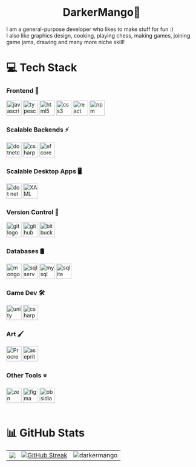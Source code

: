 <h1 align="center">DarkerMango👋</h1>
I am a general-purpose developer who likes to make stuff for fun :) <br/>
I also like graphics design, cooking, playing chess, making games, joining game jams, drawing and many more niche skill!

# 💻 Tech Stack
<div spacing="12">

<div>
<h3>Frontend 🚀</h3>
<img height="40" alt="javascript logo" src="https://cdn.jsdelivr.net/gh/devicons/devicon/icons/javascript/javascript-original.svg"> 
<img height="40" alt="typescript logo" src="https://cdn.jsdelivr.net/gh/devicons/devicon/icons/typescript/typescript-original.svg">
<img height="40" alt="html5 logo" src="https://cdn.jsdelivr.net/gh/devicons/devicon/icons/html5/html5-original.svg">
<img height="40" alt="css3 logo" src="https://cdn.jsdelivr.net/gh/devicons/devicon/icons/css3/css3-original.svg">
<img height="40" alt="react logo" src="https://cdn.jsdelivr.net/gh/devicons/devicon/icons/react/react-original.svg">
<img height="40" alt="npm" src="https://cdn.jsdelivr.net/gh/devicons/devicon@latest/icons/npm/npm-original-wordmark.svg" />
<br>
</div>


<div>
<h3>Scalable Backends ⚡</h3>
   <img height="40" alt="dotnetcore logo" src="https://cdn.jsdelivr.net/gh/devicons/devicon/icons/dotnetcore/dotnetcore-original.svg">
   <img height="40" alt="csharp logo" src="https://cdn.jsdelivr.net/gh/devicons/devicon/icons/csharp/csharp-original.svg">
   <img height="40" alt="ef core logo" src="https://tse3.mm.bing.net/th/id/OIP.Z_d_FJOn2xIojnJyf8Z7jQHaFu?pid=Api&sp=1754133944Tbc7a6883af87fa3af194007ef04f7534520ba29966f11b205873a1b311e77c05">
<br>
</div>

<div>
<h3>Scalable Desktop Apps 🖥️</h3>
  <img height="40" alt="dot net wpf" src="https://github.com/user-attachments/assets/6d3d79aa-4843-4417-aa93-e75a38e6e88d">
  <img height="40" alt="XAML" src="https://github.com/user-attachments/assets/2ccd75f6-aa78-487c-ab68-782adb493267">
<br>
</div>

<div>
<h3>Version Control 🐙</h3>
<img height="40" alt="git logo" src="https://cdn.jsdelivr.net/gh/devicons/devicon/icons/git/git-original.svg">
<img height="40" alt="github logo" src="https://skillicons.dev/icons?i=github">
<img height="40" alt="bitbucket logo" src="https://skillicons.dev/icons?i=bitbucket">
<br>
</div>

<div>
<h3>Databases 🛢️</h3>
<img height="40" alt="mongodb logo" src="https://cdn.jsdelivr.net/gh/devicons/devicon/icons/mongodb/mongodb-original.svg">
<img height="40" alt="sql server logo" src="https://cdn.jsdelivr.net/gh/devicons/devicon/icons/microsoftsqlserver/microsoftsqlserver-plain.svg">
<img height="40" alt="mysql logo" src="https://cdn.jsdelivr.net/gh/devicons/devicon/icons/mysql/mysql-original.svg">
<img height="40" alt="sqlite" src="https://cdn.jsdelivr.net/gh/devicons/devicon@latest/icons/sqlite/sqlite-original.svg" />
<br>
</div>


<div>
  <h3>Game Dev 🛠️</h3>
  <img height="40" alt="unity logo" src="https://cdn.jsdelivr.net/gh/devicons/devicon@latest/icons/unity/unity-original.svg"/>
  <img height="40" alt="csharp logo" src="https://cdn.jsdelivr.net/gh/devicons/devicon/icons/csharp/csharp-original.svg">
</div>


<div>
  <h3>Art 🖌️</h3>
  <img height="40" alt="Procreate logo" src="https://upload.wikimedia.org/wikipedia/en/9/9b/Procreate_icon.png">
  <img height="40" alt="aseprite logo" src="https://upload.wikimedia.org/wikipedia/commons/2/24/Logo_Aseprite.png">
</div>

<div>
  <h3>Other Tools ⭐</h3>
  <img height="40" alt="zen browser logo" src="https://raw.githubusercontent.com/zen-browser/branding/refs/heads/main/Official/PNG/Zen-3D-Dark.png">
  <img height="40" alt="figma" src="https://github.com/user-attachments/assets/5e5cea68-678b-458d-93af-c3097845deac">
  <img height="40" alt="obsidian" src="https://github.com/user-attachments/assets/b5c6587d-6f47-42d2-a89d-2120d58e431f">
</div>

</div>
<br>

# 📊 GitHub Stats
<table>
  <tr>
    <td><img src="https://github-readme-stats.vercel.app/api?username=darkermango&theme=dark&hide_border=false&include_all_commits=false&count_private=false" /></td>
    <td><a href="https://git.io/streak-stats"><img src="https://github-readme-streak-stats.herokuapp.com?user=darkermango&theme=dark&hide_border=true&border_radius=10&date_format=j%2Fn%5B%2FY%5D" alt="GitHub Streak" /></a></td>
    <td><img src="https://github-readme-stats.vercel.app/api/top-langs/?username=darkermango&theme=dark&hide_border=false&include_all_commits=false&count_private=false&layout=compact" alt="darkermango" /></td>
  </tr>
</table>

